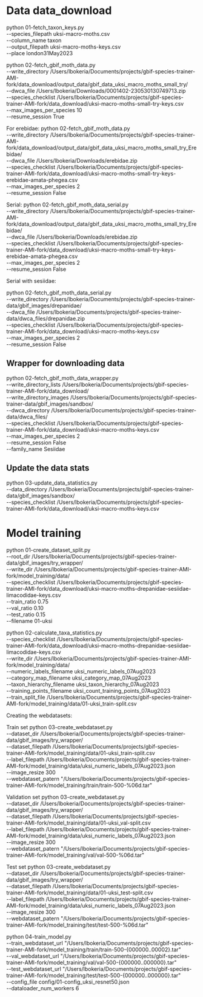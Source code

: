 # Data data_download

python 01-fetch_taxon_keys.py \
--species_filepath uksi-macro-moths.csv \
--column_name taxon \
--output_filepath uksi-macro-moths-keys.csv \
--place london31May2023


python 02-fetch_gbif_moth_data.py \
--write_directory /Users/lbokeria/Documents/projects/gbif-species-trainer-AMI-fork/data_download/output_data/gbif_data_uksi_macro_moths_small_try/  \
--dwca_file /Users/lbokeria/Downloads/0001402-230530130749713.zip \
--species_checklist /Users/lbokeria/Documents/projects/gbif-species-trainer-AMI-fork/data_download/uksi-macro-moths-small-try-keys.csv \
--max_images_per_species 10 \
--resume_session True 

For erebidae: 
python 02-fetch_gbif_moth_data.py \
--write_directory /Users/lbokeria/Documents/projects/gbif-species-trainer-AMI-fork/data_download/output_data/gbif_data_uksi_macro_moths_small_try_Erebidae/  \
--dwca_file /Users/lbokeria/Downloads/erebidae.zip \
--species_checklist /Users/lbokeria/Documents/projects/gbif-species-trainer-AMI-fork/data_download/uksi-macro-moths-small-try-keys-erebidae-amata-phegea.csv \
--max_images_per_species 2 \
--resume_session False 

Serial:
python 02-fetch_gbif_moth_data_serial.py \
--write_directory /Users/lbokeria/Documents/projects/gbif-species-trainer-AMI-fork/data_download/output_data/gbif_data_uksi_macro_moths_small_try_Erebidae/  \
--dwca_file /Users/lbokeria/Downloads/erebidae.zip \
--species_checklist /Users/lbokeria/Documents/projects/gbif-species-trainer-AMI-fork/data_download/uksi-macro-moths-small-try-keys-erebidae-amata-phegea.csv \
--max_images_per_species 2 \
--resume_session False 

Serial with sesiidae:

python 02-fetch_gbif_moth_data_serial.py \
--write_directory /Users/lbokeria/Documents/projects/gbif-species-trainer-data/gbif_images/drepanidae/  \
--dwca_file /Users/lbokeria/Documents/projects/gbif-species-trainer-data/dwca_files/drepanidae.zip \
--species_checklist /Users/lbokeria/Documents/projects/gbif-species-trainer-AMI-fork/data_download/uksi-macro-moths-keys.csv \
--max_images_per_species 2 \
--resume_session False

## Wrapper for downloading data

python 02-fetch_gbif_moth_data_wrapper.py \
--write_directory_lists /Users/lbokeria/Documents/projects/gbif-species-trainer-AMI-fork/data_download/  \
--write_directory_images /Users/lbokeria/Documents/projects/gbif-species-trainer-data/gbif_images/sandbox/  \
--dwca_directory /Users/lbokeria/Documents/projects/gbif-species-trainer-data/dwca_files/ \
--species_checklist /Users/lbokeria/Documents/projects/gbif-species-trainer-AMI-fork/data_download/uksi-macro-moths-keys.csv \
--max_images_per_species 2 \
--resume_session False \
--family_name Sesiidae



## Update the data stats 

python 03-update_data_statistics.py \
--data_directory /Users/lbokeria/Documents/projects/gbif-species-trainer-data/gbif_images/sandbox/ \
--species_checklist /Users/lbokeria/Documents/projects/gbif-species-trainer-AMI-fork/data_download/uksi-macro-moths-keys.csv



# Model training 

python 01-create_dataset_split.py \
--root_dir /Users/lbokeria/Documents/projects/gbif-species-trainer-data/gbif_images/try_wrapper/ \
--write_dir /Users/lbokeria/Documents/projects/gbif-species-trainer-AMI-fork/model_training/data/ \
--species_checklist /Users/lbokeria/Documents/projects/gbif-species-trainer-AMI-fork/data_download/uksi-macro-moths-drepanidae-sesiidae-limacodidae-keys.csv \
--train_ratio 0.75 \
--val_ratio 0.10 \
--test_ratio 0.15 \
--filename 01-uksi

python 02-calculate_taxa_statistics.py \
--species_checklist /Users/lbokeria/Documents/projects/gbif-species-trainer-AMI-fork/data_download/uksi-macro-moths-drepanidae-sesiidae-limacodidae-keys.csv \
--write_dir /Users/lbokeria/Documents/projects/gbif-species-trainer-AMI-fork/model_training/data/ \
--numeric_labels_filename uksi_numeric_labels_07Aug2023 \
--category_map_filename uksi_category_map_07Aug2023 \
--taxon_hierarchy_filename uksi_taxon_hierarchy_07Aug2023 \
--training_points_filename uksi_count_training_points_07Aug2023 \
--train_split_file /Users/lbokeria/Documents/projects/gbif-species-trainer-AMI-fork/model_training/data/01-uksi_train-split.csv

Creating the webdatasets: 

Train set 
python 03-create_webdataset.py \
--dataset_dir /Users/lbokeria/Documents/projects/gbif-species-trainer-data/gbif_images/try_wrapper/ \
--dataset_filepath /Users/lbokeria/Documents/projects/gbif-species-trainer-AMI-fork/model_training/data/01-uksi_train-split.csv \
--label_filepath /Users/lbokeria/Documents/projects/gbif-species-trainer-AMI-fork/model_training/data/uksi_numeric_labels_07Aug2023.json \
--image_resize 300 \
--webdataset_patern "/Users/lbokeria/Documents/projects/gbif-species-trainer-AMI-fork/model_training/train/train-500-%06d.tar" 

Validation set 
python 03-create_webdataset.py \
--dataset_dir /Users/lbokeria/Documents/projects/gbif-species-trainer-data/gbif_images/try_wrapper/ \
--dataset_filepath /Users/lbokeria/Documents/projects/gbif-species-trainer-AMI-fork/model_training/data/01-uksi_val-split.csv \
--label_filepath /Users/lbokeria/Documents/projects/gbif-species-trainer-AMI-fork/model_training/data/uksi_numeric_labels_07Aug2023.json \
--image_resize 300 \
--webdataset_patern "/Users/lbokeria/Documents/projects/gbif-species-trainer-AMI-fork/model_training/val/val-500-%06d.tar" 

Test set 
python 03-create_webdataset.py \
--dataset_dir /Users/lbokeria/Documents/projects/gbif-species-trainer-data/gbif_images/try_wrapper/ \
--dataset_filepath /Users/lbokeria/Documents/projects/gbif-species-trainer-AMI-fork/model_training/data/01-uksi_test-split.csv \
--label_filepath /Users/lbokeria/Documents/projects/gbif-species-trainer-AMI-fork/model_training/data/uksi_numeric_labels_07Aug2023.json \
--image_resize 300 \
--webdataset_patern "/Users/lbokeria/Documents/projects/gbif-species-trainer-AMI-fork/model_training/test/test-500-%06d.tar"



python 04-train_model.py \
--train_webdataset_url "/Users/lbokeria/Documents/projects/gbif-species-trainer-AMI-fork/model_training/train/train-500-{000000..00002}.tar" \
--val_webdataset_url "/Users/lbokeria/Documents/projects/gbif-species-trainer-AMI-fork/model_training/val/val-500-{000000..000000}.tar" \
--test_webdataset_url "/Users/lbokeria/Documents/projects/gbif-species-trainer-AMI-fork/model_training/test/test-500-{000000..000000}.tar" \
--config_file config/01-config_uksi_resnet50.json \
--dataloader_num_workers 6